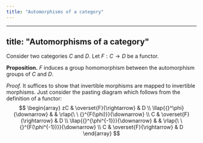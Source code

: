 ```yaml
---
title: "Automorphisms of a category"
---
```


---
title: "Automorphisms of a category"
---

Consider two categories $C$ and $D$. Let $F:C\to D$ be a functor. 

**Proposition.** $F$ induces a group homomorphism between the automorphism groups of $C$ and $D$. 

_Proof._ It suffices to show that invertible morphisms are mapped to invertible morphisms. Just consider the pasting diagram which follows from the definition of a functor:
$$
\begin{array}
zC & \overset{F}{\rightarrow} & D \\
\llap{{}^\phi}{\downarrow} & & \rlap{\ \ {}^{F(\phi)}}{\downarrow} \\
C & \overset{F}{\rightarrow} & D \\
\llap{{}^{\phi^{-1}}}{\downarrow} & & \rlap{\ \ {}^{F(\phi^{-1})}}{\downarrow} \\
C & \overset{F}{\rightarrow} & D
\end{array}
$$
